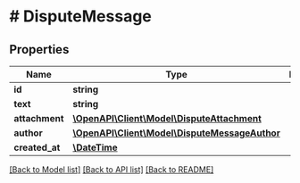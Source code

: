 # # DisputeMessage

## Properties

Name | Type | Description | Notes
------------ | ------------- | ------------- | -------------
**id** | **string** |  | 
**text** | **string** |  | [optional] 
**attachment** | [**\OpenAPI\Client\Model\DisputeAttachment**](.md) |  | [optional] 
**author** | [**\OpenAPI\Client\Model\DisputeMessageAuthor**](.md) |  | 
**created_at** | [**\DateTime**](\DateTime.md) |  | 

[[Back to Model list]](../../README.md#documentation-for-models) [[Back to API list]](../../README.md#documentation-for-api-endpoints) [[Back to README]](../../README.md)


